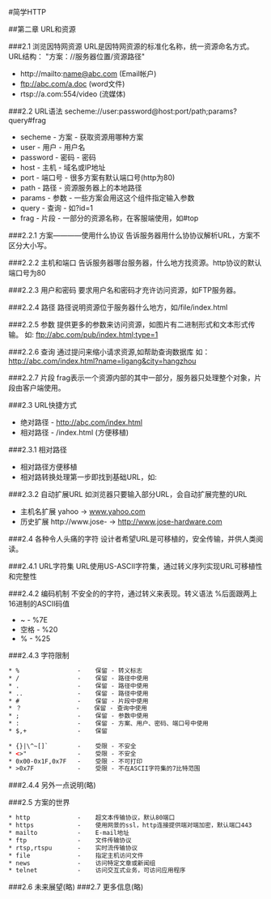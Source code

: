 #简学HTTP

##第二章 URL和资源

###2.1 浏览因特网资源
URL是因特网资源的标准化名称，统一资源命名方式。   
URL结构： "方案：//服务器位置/资源路径"
* http://mailto:name@abc.com    (Email帐户)
* ftp://abc.com/a.doc           (word文件)
* rtsp://a.com:554/video        (流媒体)


###2.2 URL语法
secheme://user:password@host:port/path;params?query#frag   
* secheme      - 方案       - 获取资源用哪种方案
* user         - 用户       - 用户名
* password     - 密码       - 密码
* host         - 主机       - 域名或IP地址
* port         - 端口号     - 很多方案有默认端口号(http为80)
* path         - 路径       - 资源服务器上的本地路径
* params       - 参数       - 一些方案会用这这个组件指定输入参数
* query        - 查询       - 如?id=1
* frag         - 片段       - 一部分的资源名称，在客服端使用，如#top

###2.2.1 方案————使用什么协议
告诉服务器用什么协协议解析URL，方案不区分大小写。

###2.2.2 主机和端口
告诉服务器哪台服务器，什么地方找资源。http协议的默认端口号为80

###2.2.3 用户和密码
要求用户名和密码才充许访问资源，如FTP服务器。

###2.2.4 路径
路径说明资源位于服务器什么地方，如/file/index.html

###2.2.5 参数
提供更多的参数来访问资源，如图片有二进制形式和文本形式传输。
如: ftp://abc.com/pub/index.html;type=1

###2.2.6 查询
通过提问来缩小请求资源,如帮助查询数据库
如：http://abc.com/index.html?name=ligang&city=hangzhou

###2.2.7 片段
frag表示一个资源内部的其中一部分，服务器只处理整个对象，片段由客户端使用。

###2.3 URL快捷方式
* 绝对路径 - http://abc.com/index.html
* 相对路径 - /index.html (方便移植)

###2.3.1 相对路径
* 相对路径方便移植
* 相对路转换处理第一步即找到基础URL，如:<base href="http://abc.com/" />

###2.3.2 自动扩展URL
如浏览器只要输入部分URL，会自动扩展完整的URL
* 主机名扩展 yahoo -> www.yahoo.com
* 历史扩展 http://www.jose- -> http://www.jose-hardware.com

###2.4 各种令人头痛的字符
设计者希望URL是可移植的，安全传输，并供人类阅读。

###2.4.1 URL字符集
URL使用US-ASCII字符集，通过转义序列实现URL可移植性和完整性

###2.4.2 编码机制
不安全的的字符，通过转义来表现。转义语法 %后面跟两上16进制的ASCII码值
* ~    -  %7E 
* 空格 -  %20
* %    -  %25

###2.4.3 字符限制
```html
* %                -    保留 - 转义标志
* /                -    保留 - 路径中使用
* .                -    保留 - 路径中使用
* ..               -    保留 - 路径中使用
* #                -    保留 - 片段中使用
* ？               -    保留 - 查询中使用
* ;                -    保留 - 参数中使用
* :                -    保留 - 方案、用户、密码、端口号中使用
* $,+              -    保留
        
* {}|\^~[]`        -    受限 - 不安全
* <>"              -    受限 - 不安全
* 0x00-0x1F,0x7F   -    受限 - 不可打印
* >0x7F            -    受限 - 不在ASCII字符集的7比特范围
```

###2.4.4 另外一点说明(略)

###2.5 方案的世界
```html
* http             -    超文本传输协议，默认80端口
* https            -    使用网景的ssl，http连接提供端对端加密，默认端口443
* mailto           -    E-mail地址
* ftp              -    文件传输协议
* rtsp,rtspu       -    实时流传输协议
* file             -    指定主机访问文件
* news             -    访问特定文章或新闻组
* telnet           -    访问交互式业务，可访问应用程序
```


###2.6 未来展望(略)
###2.7 更多信息(略)